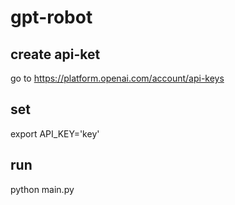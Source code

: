# gpt-robot

## create api-ket
go to https://platform.openai.com/account/api-keys

## set 
export API_KEY='key'
## run
python main.py